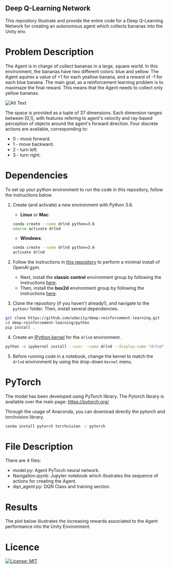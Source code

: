 ## Deep Q-Learning Network  


This repository illustrate and provide the entire code for a Deep Q-Learning Network for creating an autonomous agent which collects bananas into the Unity env.

# Problem Description

The Agent is in charge of collect bananas in a large, square world. In this environment, the bananas have two different colors: blue and yellow. The Agent aquires a value of +1 for each yeallow banana, and a reward of -1 for each blue banana. The main goal, as a reinforcement learning problem is to maximaze the final reward. This means that the Agent needs to collect only yellow bananas. 

![Alt Text](https://s3.amazonaws.com/video.udacity-data.com/topher/2018/June/5b1ab4b0_banana/banana.gif)

The space is provided as a tuple of 37 dimensions. Each dimension ranges between [0,1], with features refering to agent's velocity and ray-based perception of objects around the agent's forward direction. Four discrete actions are available, corresponding to:

- 0 - move forward.
- 1 - move backward.
- 2 - turn left.
- 3 - turn right.

# Dependencies

To set up your python environment to run the code in this repository, follow the instructions below.

1. Create (and activate) a new environment with Python 3.6.

	- __Linux__ or __Mac__: 
	```bash
	conda create --name drlnd python=3.6
	source activate drlnd
	```
	- __Windows__: 
	```bash
	conda create --name drlnd python=3.6 
	activate drlnd
	```
	
2. Follow the instructions in [this repository](https://github.com/openai/gym) to perform a minimal install of OpenAI gym.  
	- Next, install the **classic control** environment group by following the instructions [here](https://github.com/openai/gym#classic-control).
	- Then, install the **box2d** environment group by following the instructions [here](https://github.com/openai/gym#box2d).
	
3. Clone the repository (if you haven't already!), and navigate to the `python/` folder.  Then, install several dependencies.

```bash
git clone https://github.com/udacity/deep-reinforcement-learning.git
cd deep-reinforcement-learning/python
pip install .
```
4. Create an [IPython kernel](http://ipython.readthedocs.io/en/stable/install/kernel_install.html) for the `drlnd` environment.  
```bash
python -m ipykernel install --user --name drlnd --display-name "drlnd"
```

5. Before running code in a notebook, change the kernel to match the `drlnd` environment by using the drop-down `Kernel` menu. 

# PyTorch

The model has been developed using PyTorch library. The Pytorch library is available over the main page: https://pytorch.org/

Through the usage of Anaconda, you can download directly the pytorch and torchvision library. 

```bash
conda install pytorch torchvision -c pytorch
```

# File Description

There are 4 files: 
- model.py: Agent PyTorch neural network.
- Navigation.ipynb: Jupyter notebook which illustrates the sequence of actions for creating the Agent.
- dqn_agent.py: DQN Class and training section.

# Results

The plot below illustrates the increasing rewards associated to the Agent performance into the Unity Environment.

# Licence

[![License: MIT](https://img.shields.io/badge/License-MIT-yellow.svg)](https://opensource.org/licenses/MIT)
 



